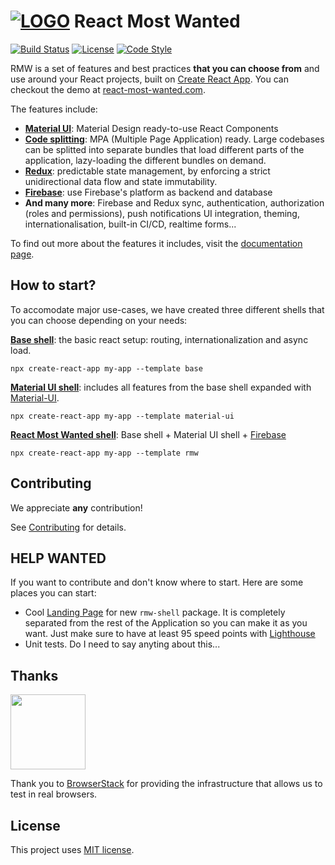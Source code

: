 # [![LOGO][logo-image]][logo-url] **React Most Wanted**

[![Build Status][travis-image]][travis-url] [![License][license-image]][license-url] [![Code Style][code-style-image]][code-style-url]

RMW is a set of features and best practices **that you can choose from** and use around your React projects, built on [Create React App](https://github.com/facebookincubator/create-react-app). You can checkout the demo at [react-most-wanted.com](https://react-most-wanted.com).

The features include:

- **[Material UI](https://material-ui.com/)**: Material Design ready-to-use React Components
- **[Code splitting](https://webpack.js.org/guides/code-splitting/)**: MPA (Multiple Page Application) ready. Large codebases can be splitted into separate bundles that load different parts of the application, lazy-loading the different bundles on demand.
- **[Redux](https://redux.js.org/)**: predictable state management, by enforcing a strict unidirectional data flow and state immutability.
- **[Firebase](https://firebase.google.com)**: use Firebase's platform as backend and database
- **And many more**: Firebase and Redux sync, authentication, authorization (roles and permissions), push notifications UI integration, theming, internationalisation, built-in CI/CD, realtime forms...

To find out more about the features it includes, visit the [documentation page](https://react-most-wanted.com/docs).

## How to start?

To accomodate major use-cases, we have created three different shells that you can choose depending on your needs:

**[Base shell](./packages/base-shell/)**:
the basic react setup: routing, internationalization and async load.

`npx create-react-app my-app --template base`

**[Material UI shell](./packages/material-ui-shell/)**:
includes all features from the base shell expanded with [Material-UI](https://material-ui.com).

`npx create-react-app my-app --template material-ui`

**[React Most Wanted shell](./packages/rmw-shell)**:
Base shell + Material UI shell + [Firebase](https://firebase.google.com/)

`npx create-react-app my-app --template rmw`

## Contributing

We appreciate **any** contribution!

See [Contributing](./CONTRIBUTING.md) for details.

## HELP WANTED

If you want to contribute and don't know where to start. Here are some places you can start:

- Cool [Landing Page](https://github.com/TarikHuber/react-most-wanted/blob/master/packages/rmw-shell-new/cra-template-rmw/template/src/pages/LandingPage/LandingPage.js) for new `rmw-shell` package. It is completely separated from the rest of the Application so you can make it as you want. Just make sure to have at least 95 speed points with [Lighthouse](https://developers.google.com/web/tools/lighthouse)
- Unit tests. Do I need to say anyting about this...

## Thanks

[<img src="https://www.browserstack.com/images/mail/browserstack-logo-footer.png" width="120">](https://www.browserstack.com/)

Thank you to [BrowserStack](https://www.browserstack.com/) for providing the infrastructure that allows us to test in real browsers.

## License

This project uses [MIT license](https://github.com/TarikHuber/react-most-wanted/blob/master/LICENSE).

[logo-image]: https://www.react-most-wanted.com/favicon-32x32.png
[logo-url]: https://github.com/TarikHuber/react-most-wanted/blob/master/README.md
[travis-image]: https://travis-ci.org/TarikHuber/react-most-wanted.svg?branch=master
[travis-url]: https://travis-ci.org/TarikHuber/react-most-wanted
[license-image]: https://img.shields.io/npm/l/express.svg
[license-url]: https://github.com/TarikHuber/react-most-wanted/master/LICENSE
[code-style-image]: https://img.shields.io/badge/code_style-prettier-ff69b4.svg?style=flat-square
[code-style-url]: https://github.com/prettier/prettier
